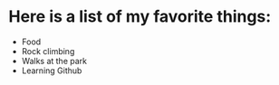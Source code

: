 # Here is a list of my favorite things:
* Food
* Rock climbing 
* Walks at the park
* Learning Github
